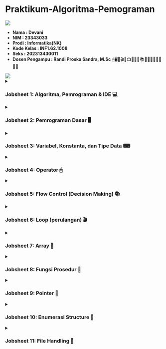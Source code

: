 # Praktikum-Algoritma-Pemograman

<img src="https://user-images.githubusercontent.com/73097560/115834477-dbab4500-a447-11eb-908a-139a6edaec5c.gif">

* __Nama : Devani__
* __NIM  : 23343033__
* __Prodi : Informatika(NK)__
* __Kode Kelas : INF1.62.1008__
* __Seks  : 202313430011__
* __Dosen Pengampu : Randi Proska Sandra, M.Sc__
🖱🖥🎥🎬💾📺📜📓📖📚📂📘📗📙📒📔📃📄
<img src="https://user-images.githubusercontent.com/73097560/115834477-dbab4500-a447-11eb-908a-139a6edaec5c.gif">

</details>
<details><summary><h3>Jobsheet 1: Algoritma, Pemrograman & IDE 💻</h3></summary> 

* Algoritma	: Penyelesaian masalah dengan urutan langkah-langkah yang sistematis, logis, jelas, berurut. Algoritma adalah konsep dasar dalam ilmu komputer dan matematika yang sering digunakan bagaimana pemrosesan suatu data dilakukan. Karakteristik utama dari algoritma adalah adanya input untuk memasukkan data dan informasi yang akan di proses, output untuk menampilkan hasil dari pemrosesan input atau data, setiap langkah algoritma harus jelas, algoritma dirancang untuk menyelesaikan masalah secara efektif, dan algoritma harus berhenti ketika tujuan telah selesai dilakukan tidak boleh berjalan tanpa henti.

* Pemrograman	: Proses penulisan kode menjadi sebuah program. Pemrograman memerlukan bahasa pemrograman untuk memberikan instruksi-instruksi yang dapat di pahami oleh komputer. Pemogrman juga dapat diartikan sebagai tindakan penulisan, pengujian, perbaikan, dan pemeliharaan kode yang dipahami oleh komputer.

* Integrated Development Environment (IDE): merupakan software yang digunakan oleh programmer untuk membuat sebuah program komputer atau sebagai wadah pengembangan aplikasi. IDE mempunyai banyak fitur yangg mendukung proses pemrograman seperti DevC++, Microsoft Visual Studio, CodeBlocks, NetBeans, Edips, dll.

</details>
<details><summary><h3>Jobsheet 2: Pemrograman Dasar 🖥</h3></summary>
 <img src=https://github.com/devaanii/Praktikum-Algoritma-Pemograman/assets/151109495/ffb66063-67c2-45fd-8f43-8cd2de519eab" width="550"/>

Pada contoh diatas,
Di baris paling awal, terdapat kode #include. Kode ini digunakan untuk memasukkan file khusus untuk mengakses fitur tambahan pada bahasa C. Kode ini juga berfungsi untuk mengimpor fungsi yang akan didefiniskan pada header file. Pada file ini menggunakan stdio.h yang berarti file ini berisi deklarasi fungsi dasar yang dibutuhkan saat membuat program C seperti printf().

Selajutnya, perintah yang harus ada dan penting di dalam bahasa C adalah main(). Fungsi main adalah fungsi utama dalam program. Fungsi main merupakan fungsi pertama yang akan dijalankan ketika program di run. Terdapat 'int' di depan main() menyatakan bahwa tipe data yang nilai nya akan dikembalikan. Sehingga pada akhir fungsi main() harus diakhiri dengan return 0 yang berarti fungsi main akan mengembalikan nilai 0 setelah program selesai dijalankan. 

Setelah int main(), terdapat baris kode yang berisi komentar. Komentar ini akan diabaikan oleh kompiler. Jadi komentar tidak akan ditampilkan saat output program. Selanjutnya, Printf() merupakan fungsi untuk menampilkan output ke layar komputer ketika program dijalankan. Pada contoh diatas, printf("Hello World"); maka saat program dijalankan komputer akan menampilkan output Hello World.

</details>
<details><summary><h3>Jobsheet 3: Variabel, Konstanta, dan Tipe Data ⌨</h3></summary>
  
* Variabel & Tipe Data 
 <img src="https://github.com/devaanii/Praktikum-Algoritma-Pemograman/assets/151109495/258e2046-6e28-47ab-acc7-1a335176988b)" width="550"/>

Variabel adalah tempat atau penamaan untuk menyimpan suatu nilai. Sementara Tipe Data adalah jenis nilai yang akan kita simpan dalam variabel. Pada contoh diatas, kita dapat melihat bahwa terdapat variabel dan tipe data yaitu 
int => Tipe data integer
usia => Variabel

Tipe Data: 
Char => tipe data yang berisi 1 huruf atau karakter
Integer => tipe data yang berupa angka
Float => tipe data yang berupa bilangan pecahan
Double => tipe data yang mirip dengan float namun double punya ukuran penyimpanan yang lebih besar daripada float.

* Konstanta<Br>
  Merupakan sebuah nilai yang tetap dan nilanya juga tidak dapat diubah
  Terdapat 2 cara penulisan konstanta yaitu

  1. Menggunakan #define
     
     <img src="https://github.com/devaanii/Praktikum-Algoritma-Pemograman/assets/151109495/d4710606-c43a-40b6-8413-3a129626fb1d" width="550"/>

  2. Menggunakan const
     
     <img src="https://github.com/devaanii/Praktikum-Algoritma-Pemograman/assets/151109495/54443a92-0184-4af2-84a1-a48f8f4aebf4" width="550"/>

     
</details>
<details><summary><h3>Jobsheet 4: Operator 🖱</h3></summary>
  <img src="https://github.com/devaanii/Praktikum-Algoritma-Pemograman/assets/151109495/9495cd0d-ec2e-42ad-8eb1-0881de430c7f" width="550"/>

Terdapat 6 Operator yang dapat kita gunakan:
* Operator Aritmatika : Merupakan operator yang digunakan untuk operasi matematika (+, -, *, /, %)
* Operator Penugasan : operator untuk memberikan tugas pada variabel (=, +=, -=, *=, /=, %=, <<=, >>=, &=, |=, ^=)
* Operator Pembanding : operator yang membandingkan dua buah nilai. Operator ini juga disebut sebagai operator relasi. (>, <, ==, !=, >=, <=)
* Operator Logika : operator untuk logika matematika (&&, ||, !)
* Operator Bitwise : operator yang digunakan untuk operasi berdasarkan bit (biner) dari sebuah nilai (&, |, ^, ~, <<, >>)
* Operator Kondisional: bahasa pemrograman C digunakan untuk menyederhanakan konstruksi if-else dalam satu baris kode

</details>
<details><summary><h3>Jobsheet 5: Flow Control (Decision Making) 📚</h3></summary>

* Pernyataan if <br>
   <img src="https://github.com/devaanii/Praktikum-Algoritma-Pemograman/assets/151109495/9dbf7a00-316e-4270-8bd2-19359741e085" width="550"/><br> 
  Percabangan if merupakan percabangan yang hanya memiliki satu blok kondisi     pilihan ketika pilihan benar. Contoh: Jika total_belanja lebih besar dari 100000 maka tampilkan kalimat "Selamat, Anda mendapatkan hadiah!". jika tidak, maka tidak ada kalimat yang ditampilkan. <br>

* Pernyataan if else <br>
   <img src="https://github.com/devaanii/Praktikum-Algoritma-Pemograman/assets/151109495/dd420d64-37c1-4c37-9cbe-e0b335cef07f" width="550"/><br>
   Percabangan if else merupakan percabangan yang memiliki dua blok pilihan. blok pertama ketika kondisi benar dan blok kedua ketika kondisi salah. Contoh: Jika password yang dimasukkan benar maka akan ditampilkan kalimat "Selamat datang bos!". Jika password salah maka akan ditampilkan kalimat "Password salah, coba lagi!".

* Pernyataan if else if
<img src="https://github.com/devaanii/Praktikum-Algoritma-Pemograman/assets/151109495/791df624-c89a-4ebb-b5a1-fdf09a647fda)" width="550"/><br>
 Percabangan if else if merupakan percabangan ketika program memiliki kondisi yang lebih dari dua. Contoh: Jika nilai lebih atau sama dengan 90 maka akan ditampilkan 'A'. Jika tidak maka lanjut memeriksa kondisi kedua dan begitu seterusnya hingga kondisi yang di cari dapat ditemukan.

 * Switch Case
 <img src="https://github.com/devaanii/Praktikum-Algoritma-Pemograman/assets/151109495/5a76412c-6ef3-443f-a153-fdf7bd7326c7" width="550"/><br>
   Pada switch case kita dapat membuat blok kode/case sebanyak yang diinginkan pada blok switch. Tiap case ada value yang dapat diisi dengan nilai yang akan dibandingkan dengan variabel. setiap case harus diakhiri dengan break. Khusus default tidak pelu diakhiri dengan break. Break disini bertujuan agar program berhenti mengecek kondisi case selanjutnya ketika case sudah ditemukan.

* Percabangan Operator Ternary 
 <img src="https://github.com/devaanii/Praktikum-Algoritma-Pemograman/assets/151109495/13916189-8f62-4ed6-921a-84cd816d1ae4" width="550"/><br>
  Pada percabangan Ternary kita mengisi bagian kondisi yaitu (jawaban == 7) ? yang nanti akan menyatakan apakah bernilai 'benar' atau 'salah'. Percabangan operator ternary merupakan bentuk lain dari percabangan if else.

* Percabangan Bersarang
  <img src="https://github.com/devaanii/Praktikum-Algoritma-Pemograman/assets/151109495/a8d97b43-7175-47a5-a702-d577cc57c5e7" width="550"/><br>
  Percabangan bersarang merupakan percabangan yang memiliki cabang lagi di dalamnya. ini dapat disebut percabangan bersarang atau nested if. <br>


</details>
<details><summary><h3>Jobsheet 6: Loop (perulangan) 🎬 </h3></summary><br>
* Perulangan For<br>
  <img src="https://github.com/devaanii/Praktikum-Algoritma-Pemograman/assets/151109495/1e17ff28-ad89-4ddc-9e42-9c22a0f75717" width="550"/>

Perulangan for termasuk pada counted loop karena perulangannya dapat diketahui diulang berapa kali. Yang perlu diperhatikan adalah kondisi yang ada didalam kurung. Pada contoh: Perulangan akan dimulai dari 0 (i=0), perulangan dilakukan hingga i < 10 dan setiap perulangan nilai i akan bertambah 1 (i++). <br>

* Perulangan While
   <img src="https://github.com/devaanii/Praktikum-Algoritma-Pemograman/assets/151109495/6891e671-bd65-4cf7-8732-3995b4a1392c)" width="550"/>
   
Perulangan While termasuk pada uncounted loop yaitu tidak dapat diketahui perulangan dilakukan berapa kali. Perulangan while dapat menjadi counted loop dengan memberikan counter di dalamnya. Pada contoh : perulangan akan terjadi selama variabel ulangi bernilai 'y'. Jika variabel ulangi tidak bernilai 'y; maka perulangan akan berhenti.

* Perulangan Do While
  <img src="https://github.com/devaanii/Praktikum-Algoritma-Pemograman/assets/151109495/ef326a41-7767-4160-931d-72d1173d913d)" width="550"/>

Perulangan Do While akan melakukan perulangan 1 kali terlebih dahulu lalu mengecek kondisi yang ada dalam while. Perulangan ini memang hampir sama dengan perulangan while namun perulangan while mengecek kondisi di depan terlebih dahulu sebelum mengulang.

* Perulangan Bersarang (Nested Loop)
  <img src="https://github.com/devaanii/Praktikum-Algoritma-Pemograman/assets/151109495/c28ca0ec-b269-42a1-89ec-39d33a2f256e)" width="550"/>

Didalam blok perulangan, kita dapat membuat perulangan kembali. ini disebut nested loop atau perulangan bersarang. Pada contoh diatas, perulangan pertama mengggunakan variabel i sebagai counter sedangkan perulangan kedua menggunakan variabel j sebagai counter. 
  
</details>
<details><summary><h3>Jobsheet 7: Array 💾</h3></summary>
  
  * Pengertian Array<br>
  <img src="https://github.com/devaanii/Praktikum-Algoritma-Pemograman/assets/151109495/c243cd36-dd31-46c1-a68d-677e91e0b5a7)" width="550"/><br>
  Array adalah struktur data yang digunakan untuk menyimpan sekumpulan data ke dalam suatu tempat. Setiap data dalam array memiliki indeks agar dapat memudahkan proses mengakses data dan mengganti data. Cara menggunakan array hampir sama dengan membuat variabel namun array menggunakan kurung siku [] untuk menentukan panjang array yang akan digunakan.

* Array multidimensi 
  <img src="https://github.com/devaanii/Praktikum-Algoritma-Pemograman/assets/151109495/2eee7de2-2902-4703-b788-b7c707f97ad1)" width="550"/><br>
  Biasanya array multimensi ini digunakan untuk membuat matriks

* String
  String.h ialah library yang menyimpan fungsi yaang digunakan untuk menangani string atau substring.
  1. strcpy() : fungsi yang digunakan untuk menyalin string pada variabel 2 ke variabel 1
  2. strcat(): funngsi ini digunakan untuk menambahkan string dari belakang
  3. strlen() : fungsi ini digunakan untuk menghitung panjang string
  4. strcmp() : fungsi ini digunakan untuk membandingkan dua string 


</details>
<details><summary><h3>Jobsheet 8: Fungsi Prosedur 📙</h3></summary><br>
  * Fungsi 
  adalah sub program yang dapat digunakan kembali baik dalam program itu sendiri atau program yang lain. 
   <img src="https://github.com/devaanii/Praktikum-Algoritma-Pemograman/assets/151109495/080c86fd-c487-41da-beaf-c0160e6fc7ea)" width="550"/>

  Pada contoh diatas, fungsi say_hello() dapat dipanggil berulang kali pada fungsi main().

  * Fungsi dengan parameter
    <img src="https://github.com/devaanii/Praktikum-Algoritma-Pemograman/assets/151109495/f8da3873-31d3-47b1-8ce8-965a927f09e6)" width="550"/>
    Pada contoh diatas, name adalah parameter array dengan tipe char. Parameter ini hanya akan dikenali dalam fungsi. HAsil output akan menyesuaikan dengan nilai parameternya ke dalam fungsi.

  * Fungsi rekursif
    adalah fungsi yang memanggil dirinya sendiri. Fungsi Rekursif memanggil dirinya sendiri di dalam tubuh fungsi.
    <img src="https://github.com/devaanii/Praktikum-Algoritma-Pemograman/assets/151109495/0ea94f04-b7c3-441a-b464-c3611ba81141" width="550"/>

  * Variabel lokal dan Variabel global
    VAriabel lokal adalah variabel yang hanya bisa diakses pada dalam fungsi itu sendiri sedangkan variabel global adalah variabel yang dapat diakses dari semua fungsi.
    <img src="https://github.com/devaanii/Praktikum-Algoritma-Pemograman/assets/151109495/2a5c4f15-9ee3-4772-b68f-14b853172be7" width="550"/>

  * Pass by value dan Pass by Reference
    merupakan cara untuk memberikan nilai pada parameter.
    Pass by value :
    <img src="https://github.com/devaanii/Praktikum-Algoritma-Pemograman/assets/151109495/b2d91e78-1b87-452c-98a4-024604c5b9cd" width="550"/>
    karena kita langsung memberikan nilai 4

    Pass by reference:
    <img src="https://github.com/devaanii/Praktikum-Algoritma-Pemograman/assets/151109495/294fd734-b36f-4024-b0aa-1f9f07c1105b" width="550"/>
    karena kita memberikan alamat memori

</details>
<details><summary><h3>Jobsheet 9: Pointer 📒</h3></summary>
  
</details>
<details><summary><h3>Jobsheet 10: Enumerasi Structure 📔</h3></summary>
</details>
<details><summary><h3>Jobsheet 11: File Handling 📂</h3></summary>
